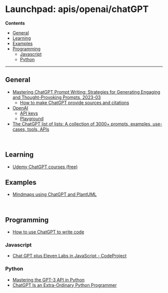 # Launchpad: apis/openai/chatGPT
**Contents**
<!-- vscode-markdown-toc -->
* [General](#General)
* [Learning](#Learning)
* [Examples](#Examples)
* [Programming](#Programming)
	* [Javascript](#Javascript)
	* [Python](#Python)

<!-- vscode-markdown-toc-config
	numbering=false
	autoSave=true
	/vscode-markdown-toc-config -->
<!-- /vscode-markdown-toc -->

___


## <a name='General'></a>General
  * [Mastering ChatGPT Prompt Writing: Strategies for Generating Engaging and Thought-Provoking Prompts, 2023-03](https://saidulislam.com/mastering-chatgpt-prompt-writing-strategies-for-generating-engaging-and-thought-provoking-prompts-80560d263b67)
    * [How to make ChatGPT provide sources and citations](https://www.zdnet.com/article/how-to-make-chatgpt-provide-sources-and-citations/)
  * [OpenAI](https://platform.openai.com/)
    * [API keys](https://platform.openai.com/account/api-keys)
    * [Playground](https://platform.openai.com/playground)
  * [The ChatGPT list of lists: A collection of 3000+ prompts, examples, use-cases, tools, APIs](https://medium.com/mlearning-ai/the-chatgpt-list-of-lists-a-collection-of-1500-useful-mind-blowing-and-strange-use-cases-8b14c35eb)
</br>

## <a name='Learning'></a>Learning
  * [Udemy ChatGPT courses (free)](https://www.udemy.com/courses/search/?price=price-free&q=chatgpt&sort=relevance&src=sac&ranMID=39197&ranEAID=74vA7%2F1l88s&ranSiteID=74vA7_1l88s-qwx2KlEO9fJQsWhhiWV6Gw&utm_source=aff-campaign&LSNPUBID=74vA7%2F1l88s&utm_medium=udemyads)
  
## <a name='Examples'></a>Examples
  * [Mindmaps using ChatGPT and PlantUML](https://aruva.medium.com/mindmaps-using-chatgpt-and-plantuml-fb38c1d84a19)
</br>

## <a name='Programming'></a>Programming
  * [How to use ChatGPT to write code](https://www.zdnet.com/article/how-to-use-chatgpt-to-write-code/)

### <a name='Javascript'></a>Javascript
  * [Chat GPT plus Eleven Labs in JavaScript - CodeProject](https://www.codeproject.com/Articles/5357186/Chat-GPT-plus-Eleven-Labs-in-JavaScript)
  
### <a name='Python'></a>Python
  * [Mastering the GPT-3 API in Python](https://medium.datadriveninvestor.com/mastering-chatgpt-in-python-a53814e834b0)
  * [ChatGPT Is an Extra-Ordinary Python Programmer](https://betterprogramming.pub/chatgpt-is-an-extra-ordinary-python-programmer-386a4081a504)

